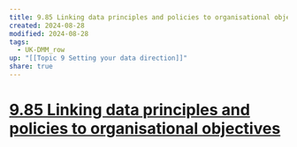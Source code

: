 ```yaml
---
title: 9.85 Linking data principles and policies to organisational objectives
created: 2024-08-28
modified: 2024-08-28
tags:
  - UK-DMM_row
up: "[[Topic 9 Setting your data direction]]"
share: true
---
```

# [9.85 Linking data principles and policies to organisational objectives](9.85%20Linking%20data%20principles%20and%20policies%20to%20organisational%20objectives.md)
